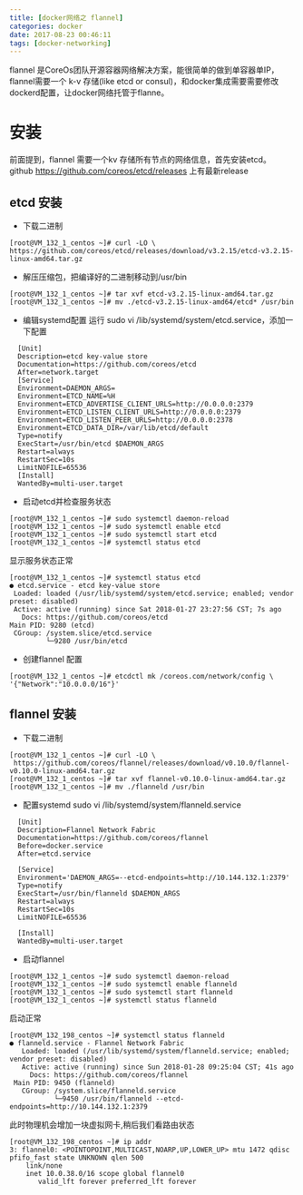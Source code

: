 ```yaml
---
title: [docker网络之 flannel] 
categories: docker
date: 2017-08-23 00:46:11
tags: [docker-networking]
---
```


  flannel 是CoreOs团队开源容器网络解决方案，能很简单的做到单容器单IP，flannel需要一个 k-v 存储(like etcd or consul)，和docker集成需要需要修改dockerd配置，让docker网络托管于flanne。

# 安装
  前面提到，flannel 需要一个kv 存储所有节点的网络信息，首先安装etcd。
  github https://github.com/coreos/etcd/releases 上有最新release
## etcd 安装  
  - 下载二进制
  ```
  [root@VM_132_1_centos ~]# curl -LO \
  https://github.com/coreos/etcd/releases/download/v3.2.15/etcd-v3.2.15-linux-amd64.tar.gz  
  ```
  - 解压压缩包，把编译好的二进制移动到/usr/bin
  ```
  [root@VM_132_1_centos ~]# tar xvf etcd-v3.2.15-linux-amd64.tar.gz
  [root@VM_132_1_centos ~]# mv ./etcd-v3.2.15-linux-amd64/etcd* /usr/bin
  ```
  - 编辑systemd配置
  运行 sudo vi /lib/systemd/system/etcd.service，添加一下配置
  ```
    [Unit]
    Description=etcd key-value store
    Documentation=https://github.com/coreos/etcd
    After=network.target
    [Service]
    Environment=DAEMON_ARGS=
    Environment=ETCD_NAME=%H
    Environment=ETCD_ADVERTISE_CLIENT_URLS=http://0.0.0.0:2379
    Environment=ETCD_LISTEN_CLIENT_URLS=http://0.0.0.0:2379
    Environment=ETCD_LISTEN_PEER_URLS=http://0.0.0.0:2378
    Environment=ETCD_DATA_DIR=/var/lib/etcd/default
    Type=notify
    ExecStart=/usr/bin/etcd $DAEMON_ARGS
    Restart=always
    RestartSec=10s
    LimitNOFILE=65536
    [Install]
    WantedBy=multi-user.target
  ```
  - 启动etcd并检查服务状态
  ```
  [root@VM_132_1_centos ~]# sudo systemctl daemon-reload
  [root@VM_132_1_centos ~]# sudo systemctl enable etcd
  [root@VM_132_1_centos ~]# sudo systemctl start etcd
  [root@VM_132_1_centos ~]# systemctl status etcd
  ```
  显示服务状态正常
  ```
[root@VM_132_1_centos ~]# systemctl status etcd                                           
● etcd.service - etcd key-value store                                                     
   Loaded: loaded (/usr/lib/systemd/system/etcd.service; enabled; vendor preset: disabled)
   Active: active (running) since Sat 2018-01-27 23:27:56 CST; 7s ago                     
     Docs: https://github.com/coreos/etcd                                                 
 Main PID: 9280 (etcd)                                                                    
   CGroup: /system.slice/etcd.service                                                     
           └─9280 /usr/bin/etcd
  ```
  - 创建flannel 配置
  ```
  [root@VM_132_1_centos ~]# etcdctl mk /coreos.com/network/config \
'{"Network":"10.0.0.0/16"}'
  ```

## flannel 安装
- 下载二进制
```
[root@VM_132_1_centos ~]# curl -LO \
 https://github.com/coreos/flannel/releases/download/v0.10.0/flannel-v0.10.0-linux-amd64.tar.gz
[root@VM_132_1_centos ~]# tar xvf flannel-v0.10.0-linux-amd64.tar.gz
[root@VM_132_1_centos ~]# mv ./flanneld /usr/bin
```
- 配置systemd
sudo vi /lib/systemd/system/flanneld.service
```
  [Unit]
  Description=Flannel Network Fabric
  Documentation=https://github.com/coreos/flannel
  Before=docker.service
  After=etcd.service

  [Service]
  Environment='DAEMON_ARGS=--etcd-endpoints=http://10.144.132.1:2379'
  Type=notify
  ExecStart=/usr/bin/flanneld $DAEMON_ARGS
  Restart=always
  RestartSec=10s
  LimitNOFILE=65536

  [Install]
  WantedBy=multi-user.target

```
- 启动flannel
```
[root@VM_132_1_centos ~]# sudo systemctl daemon-reload
[root@VM_132_1_centos ~]# sudo systemctl enable flanneld
[root@VM_132_1_centos ~]# sudo systemctl start flanneld
[root@VM_132_1_centos ~]# systemctl status flanneld
```
启动正常
```
[root@VM_132_198_centos ~]# systemctl status flanneld
● flanneld.service - Flannel Network Fabric
   Loaded: loaded (/usr/lib/systemd/system/flanneld.service; enabled; vendor preset: disabled)
   Active: active (running) since Sun 2018-01-28 09:25:04 CST; 41s ago
     Docs: https://github.com/coreos/flannel
 Main PID: 9450 (flanneld)
   CGroup: /system.slice/flanneld.service
           └─9450 /usr/bin/flanneld --etcd-endpoints=http://10.144.132.1:2379
```
此时物理机会增加一块虚拟网卡,稍后我们看路由状态
```
[root@VM_132_198_centos ~]# ip addr
3: flannel0: <POINTOPOINT,MULTICAST,NOARP,UP,LOWER_UP> mtu 1472 qdisc pfifo_fast state UNKNOWN qlen 500
    link/none
    inet 10.0.38.0/16 scope global flannel0
       valid_lft forever preferred_lft forever
```
